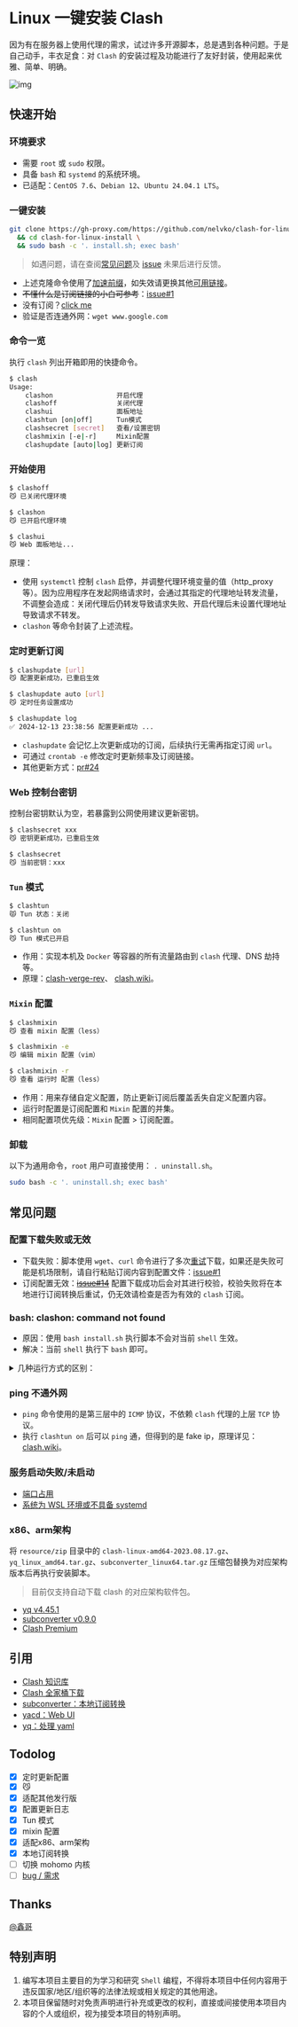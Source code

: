 # Linux 一键安装 Clash

因为有在服务器上使用代理的需求，试过许多开源脚本，总是遇到各种问题。于是自己动手，丰衣足食：对 `Clash` 的安装过程及功能进行了友好封装，使用起来优雅、简单、明确。

![img](resources/preview.png)

## 快速开始

### 环境要求

- 需要 `root` 或 `sudo` 权限。
- 具备 `bash` 和 `systemd` 的系统环境。
- 已适配：`CentOS 7.6`、`Debian 12`、`Ubuntu 24.04.1 LTS`。

### 一键安装

```bash
git clone https://gh-proxy.com/https://github.com/nelvko/clash-for-linux-install.git \
  && cd clash-for-linux-install \
  && sudo bash -c '. install.sh; exec bash'
```

> 如遇问题，请在查阅[常见问题](#常见问题)及 [issue](https://github.com/nelvko/clash-for-linux-install/issues?q=is%3Aissue) 未果后进行反馈。

- 上述克隆命令使用了[加速前缀](https://gh-proxy.com/)，如失效请更换其他[可用链接](https://ghproxy.link/)。
- ~~不懂什么是订阅链接的小白可参考~~：[issue#1](https://github.com/nelvko/clash-for-linux-install/issues/1)
- 没有订阅？[click me](https://次元.net/auth/register?code=oUbI)
- 验证是否连通外网：`wget www.google.com`

### 命令一览

执行 `clash` 列出开箱即用的快捷命令。

```bash
$ clash
Usage:                                    
    clashon                开启代理       
    clashoff               关闭代理       
    clashui                面板地址       
    clashtun [on|off]      Tun模式        
    clashsecret [secret]   查看/设置密钥  
    clashmixin [-e|-r]     Mixin配置      
    clashupdate [auto|log] 更新订阅
```

### 开始使用

```bash
$ clashoff
😼 已关闭代理环境

$ clashon
😼 已开启代理环境

$ clashui
😼 Web 面板地址...
```

原理：

- 使用 `systemctl` 控制 `clash` 启停，并调整代理环境变量的值（http_proxy 等）。因为应用程序在发起网络请求时，会通过其指定的代理地址转发流量，不调整会造成：关闭代理后仍转发导致请求失败、开启代理后未设置代理地址导致请求不转发。
- `clashon` 等命令封装了上述流程。

### 定时更新订阅

```bash
$ clashupdate [url]
😼 配置更新成功，已重启生效

$ clashupdate auto [url]
😼 定时任务设置成功

$ clashupdate log
✅ 2024-12-13 23:38:56 配置更新成功 ...
```

- `clashupdate` 会记忆上次更新成功的订阅，后续执行无需再指定订阅 `url`。
- 可通过 `crontab -e` 修改定时更新频率及订阅链接。
- 其他更新方式：[pr#24](https://github.com/nelvko/clash-for-linux-install/pull/24#issuecomment-2565054701)

### Web 控制台密钥

控制台密钥默认为空，若暴露到公网使用建议更新密钥。

```bash
$ clashsecret xxx
😼 密钥更新成功，已重启生效

$ clashsecret
😼 当前密钥：xxx
```

### `Tun` 模式

```bash
$ clashtun
😾 Tun 状态：关闭

$ clashtun on
😼 Tun 模式已开启
```

- 作用：实现本机及 `Docker` 等容器的所有流量路由到 `clash` 代理、DNS 劫持等。
- 原理：[clash-verge-rev](https://www.clashverge.dev/guide/term.html#tun)、 [clash.wiki](https://clash.wiki/premium/tun-device.html)。

### `Mixin` 配置

```bash
$ clashmixin
😼 查看 mixin 配置（less）

$ clashmixin -e
😼 编辑 mixin 配置（vim）

$ clashmixin -r
😼 查看 运行时 配置（less）
```

- 作用：用来存储自定义配置，防止更新订阅后覆盖丢失自定义配置内容。
- 运行时配置是订阅配置和 `Mixin` 配置的并集。
- 相同配置项优先级：`Mixin` 配置 > 订阅配置。

### 卸载

以下为通用命令，`root` 用户可直接使用： `. uninstall.sh`。

```bash
sudo bash -c '. uninstall.sh; exec bash'
```

## 常见问题

### 配置下载失败或无效

- 下载失败：脚本使用 `wget`、`curl` 命令进行了多次[重试](https://github.com/nelvko/clash-for-linux-install/blob/035c85ac92166e95b7503b2a678a6b535fbd4449/script/common.sh#L32-L46)下载，如果还是失败可能是机场限制，请自行粘贴订阅内容到配置文件：[issue#1](https://github.com/nelvko/clash-for-linux-install/issues/1#issuecomment-2066334716)
- 订阅配置无效：~~[issue#14](https://github.com/nelvko/clash-for-linux-install/issues/14#issuecomment-2513303276)~~
配置下载成功后会对其进行校验，校验失败将在本地进行订阅转换后重试，仍无效请检查是否为有效的 `clash` 订阅。

### bash: clashon: command not found

- 原因：使用 `bash install.sh` 执行脚本不会对当前 `shell` 生效。
- 解决：当前 `shell` 执行下 `bash` 即可。

<details>

<summary>几种运行方式的区别：</summary>

- `bash` 命令运行：当前 `shell` 开启一个子 `shell` 执行脚本，对环境的修改不会作用到当前 `shell`，因此不具备 `clashon`
   等命令。

  ```bash
  # 需要有可执行权限
  $ ./install.sh
   
  # 不需要可执行权限，需要读权限
  $ bash ./install.sh
  ```

- `shell` 内建命令运行：脚本在当前 `shell` 环境中执行，变量和函数的定义对当前 `shell` 有效，`root` 用户推荐这种方式执行脚本。

  ```bash
  # 不需要可执行权限，需要读权限
  $ . install.sh
  $ source uninstall.sh
  ```

</details>

### ping 不通外网

- `ping` 命令使用的是第三层中的 `ICMP` 协议，不依赖 `clash` 代理的上层 `TCP` 协议。
- 执行 `clashtun on` 后可以 `ping` 通，但得到的是 fake ip，原理详见：[clash.wiki](https://clash.wiki/configuration/dns.html#fake-ip)。

### 服务启动失败/未启动

- [端口占用](https://github.com/nelvko/clash-for-linux-install/issues/15#issuecomment-2507341281)
- [系统为 WSL 环境或不具备 systemd](https://github.com/nelvko/clash-for-linux-install/issues/11#issuecomment-2469817217)

### x86、arm架构

将 `resource/zip` 目录中的 `clash-linux-amd64-2023.08.17.gz`、`yq_linux_amd64.tar.gz`、`subconverter_linux64.tar.gz` 压缩包替换为对应架构版本后再执行安装脚本。

> 目前仅支持自动下载 clash 的对应架构软件包。

- [yq v4.45.1](https://github.com/mikefarah/yq/releases/tag/v4.45.1)
- [subconverter v0.9.0](https://github.com/tindy2013/subconverter/releases/tag/v0.9.0)
- [Clash Premium](https://downloads.clash.wiki/ClashPremium/)

## 引用

- [Clash 知识库](https://clash.wiki/)
- [Clash 全家桶下载](https://www.clash.la/releases/)
- [subconverter：本地订阅转换](https://github.com/tindy2013/subconverter)
- [yacd：Web UI](https://github.com/haishanh/yacd)
- [yq：处理 yaml](https://github.com/mikefarah/yq)

## Todolog

- [X] 定时更新配置
- [X] 😼
- [X] 适配其他发行版
- [X] 配置更新日志
- [X] Tun 模式
- [x] mixin 配置
- [x] 适配x86、arm架构
- [x] 本地订阅转换
- [ ] 切换 mohomo 内核
- [ ] [bug / 需求](https://github.com/nelvko/clash-for-linux-install/issues)

## Thanks

[@鑫哥](https://github.com/TrackRay)

## 特别声明

1. 编写本项目主要目的为学习和研究 `Shell` 编程，不得将本项目中任何内容用于违反国家/地区/组织等的法律法规或相关规定的其他用途。
2. 本项目保留随时对免责声明进行补充或更改的权利，直接或间接使用本项目内容的个人或组织，视为接受本项目的特别声明。
